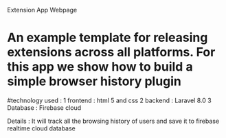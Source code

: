 Extension App Webpage

# An example template for releasing extensions across all platforms. For this app we show how to build a simple browser history plugin

#technology used :
1 frontend : html 5 and css
2 backend : Laravel 8.0
3 Database : Firebase cloud

Details : 
It will track all the browsing history of users and save it to firebase realtime cloud database